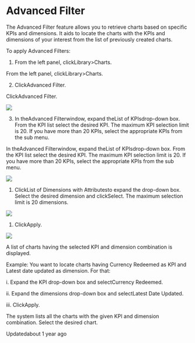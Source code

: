 # Advanced Filter

The Advanced Filter feature allows you to retrieve charts based on specific KPIs and dimensions. It aids to locate the charts with the KPIs and dimensions of your interest from the list of previously created charts.

To apply Advanced Filters:

1. From the left panel, clickLibrary>Charts.

From the left panel, clickLibrary>Charts.

2. ClickAdvanced Filter.

ClickAdvanced Filter.

![](https://files.readme.io/5b9def1-Advanced_filter_Button.png)

3. In theAdvanced Filterwindow, expand theList of KPIsdrop-down box. From the KPI list select the desired KPI. The maximum KPI selection limit is 20. If you have more than 20 KPIs, select the appropriate KPIs from the sub menu.

In theAdvanced Filterwindow, expand theList of KPIsdrop-down box. From the KPI list select the desired KPI. The maximum KPI selection limit is 20. If you have more than 20 KPIs, select the appropriate KPIs from the sub menu.

![](https://files.readme.io/95c60ec-KPI_Dropdown.png)

1. ClickList of Dimensions with Attributesto expand the drop-down box.  Select the desired dimension and clickSelect. The maximum selection limit is 20 dimensions.

![](https://files.readme.io/0ab9909-Dimensions_Dropdown.png)

1. ClickApply.

![](https://files.readme.io/1c661ae-Total_Screen.png)

A list of charts having the selected KPI and dimension combination is displayed.

Example: You want to locate charts having Currency Redeemed as KPI and Latest date updated as dimension. For that:

i. Expand the KPI drop-down box and selectCurrency Redeemed.

ii. Expand the dimensions drop-down box and selectLatest Date Updated.

iii. ClickApply.

The system lists all the charts with the given KPI and dimension combination. Select the desired chart.

Updatedabout 1 year ago